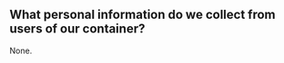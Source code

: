 What personal information do we collect from users of our container?
---------------------------------------------------------------------

None.
